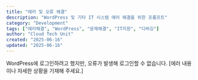 ```yaml
---
title: "에러 및 오류 해결"
description: "WordPress 및 기타 IT 시스템 에러 해결을 위한 프롬프트"
category: "Development"
tags: ["에러해결", "WordPress", "문제해결", "IT지원", "디버깅"]
author: "Cloud Tech Unit"
created: "2025-06-16"
updated: "2025-06-16"
---
```


WordPress에 로그인하려고 했지만, 오류가 발생해 로그인할 수 없습니다.
[에러 내용이나 자세한 상황을 기재해 주세요.]
